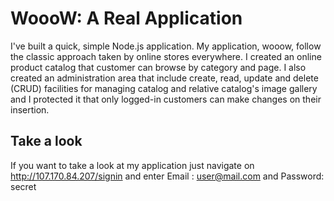 # WoooW: A Real Application
I've built a quick, simple Node.js application.
My application, wooow, follow the classic approach taken by online stores everywhere.
I created an online product catalog that customer can browse by category and page. I also created an administration area that include create, read, update and delete (CRUD) facilities for managing catalog and relative catalog's image gallery and I protected it that only logged-in customers can make changes on their insertion.
## Take a look
If you want to take a look at my application just navigate on http://107.170.84.207/signin and enter
Email : user@mail.com and 
Password: secret
